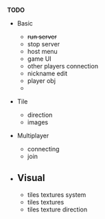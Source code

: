**TODO**
- Basic
  - ~~run server~~
  - stop server
  - host menu
  - game UI
  - other players connection
  - nickname edit
  - player obj
  - 

- Tile
  - direction
  - images

- Multiplayer
  - connecting
  - join


- Visual 
  - 
  - tiles textures system
  - tiles textures
  - tiles texture direction